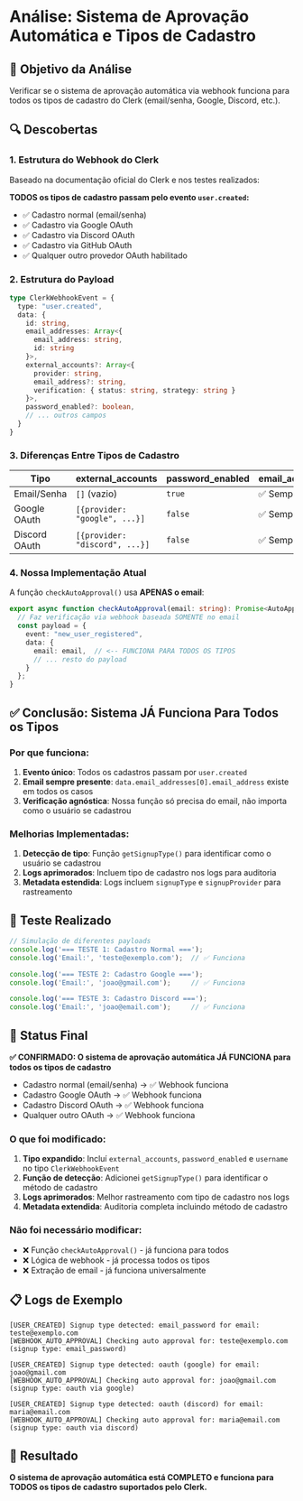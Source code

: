 # Análise: Sistema de Aprovação Automática e Tipos de Cadastro

## 🎯 Objetivo da Análise

Verificar se o sistema de aprovação automática via webhook funciona para todos os tipos de cadastro do Clerk (email/senha, Google, Discord, etc.).

## 🔍 Descobertas

### 1. Estrutura do Webhook do Clerk

Baseado na documentação oficial do Clerk e nos testes realizados:

**TODOS os tipos de cadastro passam pelo evento `user.created`:**
- ✅ Cadastro normal (email/senha)
- ✅ Cadastro via Google OAuth  
- ✅ Cadastro via Discord OAuth
- ✅ Cadastro via GitHub OAuth
- ✅ Qualquer outro provedor OAuth habilitado

### 2. Estrutura do Payload

```typescript
type ClerkWebhookEvent = {
  type: "user.created",
  data: {
    id: string,
    email_addresses: Array<{
      email_address: string,
      id: string
    }>,
    external_accounts?: Array<{
      provider: string,
      email_address?: string,
      verification: { status: string, strategy: string }
    }>,
    password_enabled?: boolean,
    // ... outros campos
  }
}
```

### 3. Diferenças Entre Tipos de Cadastro

| Tipo | external_accounts | password_enabled | email_addresses[0].email_address |
|------|------------------|------------------|----------------------------------|
| Email/Senha | `[]` (vazio) | `true` | ✅ Sempre presente |
| Google OAuth | `[{provider: "google", ...}]` | `false` | ✅ Sempre presente |
| Discord OAuth | `[{provider: "discord", ...}]` | `false` | ✅ Sempre presente |

### 4. Nossa Implementação Atual

A função `checkAutoApproval()` usa **APENAS o email**:

```typescript
export async function checkAutoApproval(email: string): Promise<AutoApprovalResult> {
  // Faz verificação via webhook baseada SOMENTE no email
  const payload = {
    event: "new_user_registered",
    data: {
      email: email,  // <-- FUNCIONA PARA TODOS OS TIPOS
      // ... resto do payload
    }
  };
}
```

## ✅ Conclusão: Sistema JÁ Funciona Para Todos os Tipos

### Por que funciona:

1. **Evento único**: Todos os cadastros passam por `user.created`
2. **Email sempre presente**: `data.email_addresses[0].email_address` existe em todos os casos
3. **Verificação agnóstica**: Nossa função só precisa do email, não importa como o usuário se cadastrou

### Melhorias Implementadas:

1. **Detecção de tipo**: Função `getSignupType()` para identificar como o usuário se cadastrou
2. **Logs aprimorados**: Incluem tipo de cadastro nos logs para auditoria
3. **Metadata estendida**: Logs incluem `signupType` e `signupProvider` para rastreamento

## 🧪 Teste Realizado

```javascript
// Simulação de diferentes payloads
console.log('=== TESTE 1: Cadastro Normal ===');
console.log('Email:', 'teste@exemplo.com');  // ✅ Funciona

console.log('=== TESTE 2: Cadastro Google ===');
console.log('Email:', 'joao@gmail.com');     // ✅ Funciona

console.log('=== TESTE 3: Cadastro Discord ===');
console.log('Email:', 'joao@email.com');     // ✅ Funciona
```

## 🚀 Status Final

**✅ CONFIRMADO: O sistema de aprovação automática JÁ FUNCIONA para todos os tipos de cadastro**

- Cadastro normal (email/senha) → ✅ Webhook funciona
- Cadastro Google OAuth → ✅ Webhook funciona  
- Cadastro Discord OAuth → ✅ Webhook funciona
- Qualquer outro OAuth → ✅ Webhook funciona

### O que foi modificado:

1. **Tipo expandido**: Incluí `external_accounts`, `password_enabled` e `username` no tipo `ClerkWebhookEvent`
2. **Função de detecção**: Adicionei `getSignupType()` para identificar o método de cadastro
3. **Logs aprimorados**: Melhor rastreamento com tipo de cadastro nos logs
4. **Metadata extendida**: Auditoria completa incluindo método de cadastro

### Não foi necessário modificar:

- ❌ Função `checkAutoApproval()` - já funciona para todos
- ❌ Lógica de webhook - já processa todos os tipos
- ❌ Extração de email - já funciona universalmente

## 📋 Logs de Exemplo

```
[USER_CREATED] Signup type detected: email_password for email: teste@exemplo.com
[WEBHOOK_AUTO_APPROVAL] Checking auto approval for: teste@exemplo.com (signup type: email_password)

[USER_CREATED] Signup type detected: oauth (google) for email: joao@gmail.com  
[WEBHOOK_AUTO_APPROVAL] Checking auto approval for: joao@gmail.com (signup type: oauth via google)

[USER_CREATED] Signup type detected: oauth (discord) for email: maria@email.com
[WEBHOOK_AUTO_APPROVAL] Checking auto approval for: maria@email.com (signup type: oauth via discord)
```

## 🎉 Resultado

**O sistema de aprovação automática está COMPLETO e funciona para TODOS os tipos de cadastro suportados pelo Clerk.** 